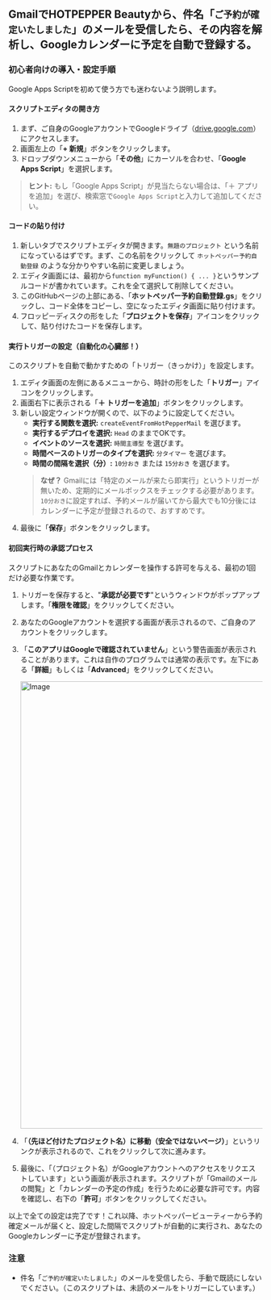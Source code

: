 ## GmailでHOTPEPPER Beautyから、件名「`ご予約が確定いたしました`」のメールを受信したら、その内容を解析し、Googleカレンダーに予定を自動で登録する。

### 初心者向けの導入・設定手順

Google Apps Scriptを初めて使う方でも迷わないよう説明します。

#### スクリプトエディタの開き方

1.  まず、ご自身のGoogleアカウントでGoogleドライブ（[drive.google.com](http://drive.google.com)）にアクセスします。
2.  画面左上の「**+ 新規**」ボタンをクリックします。
3.  ドロップダウンメニューから「**その他**」にカーソルを合わせ、「**Google Apps Script**」を選択します。

> **ヒント:** もし「Google Apps Script」が見当たらない場合は、「＋ アプリを追加」を選び、検索窓で`Google Apps Script`と入力して追加してください。

#### コードの貼り付け

1.  新しいタブでスクリプトエディタが開きます。`無題のプロジェクト` という名前になっているはずです。まず、この名前をクリックして `ホットペッパー予約自動登録` のような分かりやすい名前に変更しましょう。
2.  エディタ画面には、最初から`function myFunction() { ... }`というサンプルコードが書かれています。これを全て選択して削除してください。
3.  このGitHubページの上部にある、「**ホットペッパー予約自動登録.gs**」をクリックし、コード全体をコピーし、空になったエディタ画面に貼り付けます。
4.  フロッピーディスクの形をした「**プロジェクトを保存**」アイコンをクリックして、貼り付けたコードを保存します。

#### 実行トリガーの設定（自動化の心臓部！）

このスクリプトを自動で動かすための「トリガー（きっかけ）」を設定します。

1.  エディタ画面の左側にあるメニューから、時計の形をした「**トリガー**」アイコンをクリックします。
2.  画面右下に表示される「**＋ トリガーを追加**」ボタンをクリックします。
3.  新しい設定ウィンドウが開くので、以下のように設定してください。
    *   **実行する関数を選択:** `createEventFromHotPepperMail` を選びます。
    *   **実行するデプロイを選択:** `Head` のままでOKです。
    *   **イベントのソースを選択:** `時間主導型` を選びます。
    *   **時間ベースのトリガーのタイプを選択:** `分タイマー` を選びます。
    *   **時間の間隔を選択（分）:** `10分おき` または `15分おき` を選びます。
    > **なぜ？** Gmailには「特定のメールが来たら即実行」というトリガーが無いため、定期的にメールボックスをチェックする必要があります。`10分おき`に設定すれば、予約メールが届いてから最大でも10分後にはカレンダーに予定が登録されるので、おすすめです。
4.  最後に「**保存**」ボタンをクリックします。

#### 初回実行時の承認プロセス

スクリプトにあなたのGmailとカレンダーを操作する許可を与える、最初の1回だけ必要な作業です。

1.  トリガーを保存すると、"**承認が必要です**"というウィンドウがポップアップします。「**権限を確認**」をクリックしてください。
2.  あなたのGoogleアカウントを選択する画面が表示されるので、ご自身のアカウントをクリックします。
3.  「**このアプリはGoogleで確認されていません**」という警告画面が表示されることがあります。これは自作のプログラムでは通常の表示です。左下にある「**詳細**」もしくは「**Advanced**」をクリックしてください。
   
     <img width="943" height="887" alt="Image" src="https://github.com/user-attachments/assets/ca956e5d-431c-4e40-aac5-da3e91469223" />

4.  「**（先ほど付けたプロジェクト名）に移動（安全ではないページ）**」というリンクが表示されるので、これをクリックして次に進みます。
5.  最後に、「（プロジェクト名）がGoogleアカウントへのアクセスをリクエストしています」という画面が表示されます。スクリプトが「Gmailのメールの閲覧」と「カレンダーの予定の作成」を行うために必要な許可です。内容を確認し、右下の「**許可**」ボタンをクリックしてください。

以上で全ての設定は完了です！これ以降、ホットペッパービューティーから予約確定メールが届くと、設定した間隔でスクリプトが自動的に実行され、あなたのGoogleカレンダーに予定が登録されます。

### **注意**

- 件名「`ご予約が確定いたしました`」のメールを受信したら、手動で既読にしないでください。（このスクリプトは、未読のメールをトリガーにしています。）

